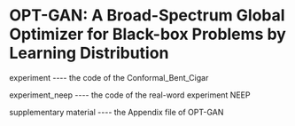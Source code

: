 # OPT-GAN: A Broad-Spectrum Global Optimizer for Black-box Problems by Learning Distribution

experiment              ---- the code of the Conformal_Bent_Cigar

experiment_neep         ---- the code of the real-word experiment NEEP

supplementary material  ---- the Appendix file of OPT-GAN

